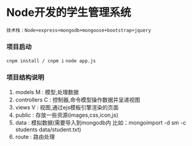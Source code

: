 # Node开发的学生管理系统
`技术栈：Node+express+mongodb+mongoose+bootstrap+jquery`

### 项目启动
`cnpm install / cnpm i`
`node app.js`

### 项目结构说明

1. models       M : 模型,处理数据
2. controllers  C : 控制器,命令模型操作数据并呈递视图
3. views        V : 视图,通过ejs模板引擎渲染的页面
4. public         : 存放一些资源(images,css,icon,js)
5. data           : 模拟数据(需要导入到mongodb内 比如：mongoimport -d sm -c students data/student.txt)
6. route          : 路由处理